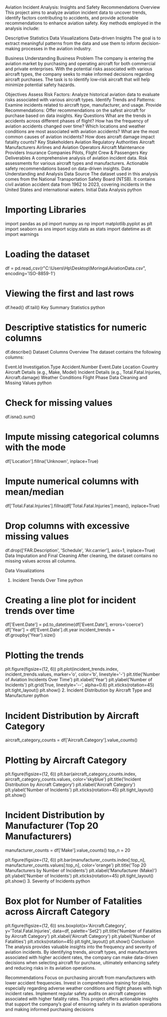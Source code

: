 Aviation Incident Analysis: Insights and Safety Recommendations
Overview
This project aims to analyze aviation incident data to uncover trends, identify factors contributing to accidents, and provide actionable recommendations to enhance aviation safety. Key methods employed in the analysis include:

Descriptive Statistics
Data Visualizations
Data-driven Insights
The goal is to extract meaningful patterns from the data and use them to inform decision-making processes in the aviation industry.

Business Understanding
Business Problem
The company is entering the aviation market by purchasing and operating aircraft for both commercial and private enterprises. With the potential risks associated with various aircraft types, the company seeks to make informed decisions regarding aircraft purchases. The task is to identify low-risk aircraft that will help minimize potential safety hazards.

Objectives
Assess Risk Factors: Analyze historical aviation data to evaluate risks associated with various aircraft types.
Identify Trends and Patterns: Examine incidents related to aircraft type, manufacturer, and usage.
Provide Recommendations: Offer recommendations on the safest aircraft for purchase based on data insights.
Key Questions
What are the trends in accidents across different phases of flight?
How has the frequency of aviation accidents changed over time?
Which locations and weather conditions are most associated with aviation accidents?
What are the most common causes of aviation incidents?
How does aircraft damage impact fatality counts?
Key Stakeholders
Aviation Regulatory Authorities
Aircraft Manufacturers
Airlines and Aviation Operators
Aircraft Maintenance Providers
Insurance Companies
Pilots, Flight Crew & Passengers
Key Deliverables
A comprehensive analysis of aviation incident data.
Risk assessments for various aircraft types and manufacturers.
Actionable safety recommendations based on data-driven insights.
Data Understanding and Analysis
Data Source
The dataset used in this analysis comes from the National Transportation Safety Board (NTSB). It contains civil aviation accident data from 1962 to 2023, covering incidents in the United States and international waters.
Initial Data Analysis
python
# Importing Libraries
import pandas as pd
import numpy as np
import matplotlib.pyplot as plt
import seaborn as sns
import scipy.stats as stats
import datetime as dt
import warnings

# Loading the dataset
df = pd.read_csv(r"C:\Users\Hp\Desktop\Moringa\AviationData.csv", encoding='ISO-8859-1')

# Viewing the first and last rows
df.head()
df.tail()
Key Summary Statistics
python

# Descriptive statistics for numeric columns
df.describe()
Dataset Columns Overview
The dataset contains the following columns:

Event.Id
Investigation.Type
Accident.Number
Event.Date
Location
Country
Aircraft Details (e.g., Make, Model)
Incident Details (e.g., Total.Fatal.Injuries, Aircraft.damage)
Weather Conditions
Flight Phase
Data Cleaning and Missing Values
python

# Check for missing values
df.isna().sum()

# Impute missing categorical columns with the mode
df['Location'].fillna('Unknown', inplace=True)
# Impute numerical columns with mean/median
df['Total.Fatal.Injuries'].fillna(df['Total.Fatal.Injuries'].mean(), inplace=True)

# Drop columns with excessive missing values
df.drop(['FAR.Description', 'Schedule', 'Air.carrier'], axis=1, inplace=True)
Data Imputation and Final Cleaning
After cleaning, the dataset contains no missing values across all columns.

Data Visualizations
1. Incident Trends Over Time
python

# Creating a line plot for incident trends over time
df['Event.Date'] = pd.to_datetime(df['Event.Date'], errors='coerce')
df['Year'] = df['Event.Date'].dt.year
incident_trends = df.groupby('Year').size()

# Plotting the trends
plt.figure(figsize=(12, 6))
plt.plot(incident_trends.index, incident_trends.values, marker='o', color='b', linestyle='-')
plt.title('Number of Aviation Incidents Over Time')
plt.xlabel('Year')
plt.ylabel('Number of Incidents')
plt.grid(True, linestyle='--', alpha=0.6)
plt.xticks(rotation=45)
plt.tight_layout()
plt.show()
2. Incident Distribution by Aircraft Type and Manufacturer
python

# Incident Distribution by Aircraft Category
aircraft_category_counts = df['Aircraft.Category'].value_counts()

# Plotting by Aircraft Category
plt.figure(figsize=(12, 6))
plt.bar(aircraft_category_counts.index, aircraft_category_counts.values, color='skyblue')
plt.title('Incident Distribution by Aircraft Category')
plt.xlabel('Aircraft Category')
plt.ylabel('Number of Incidents')
plt.xticks(rotation=45)
plt.tight_layout()
plt.show()

# Incident Distribution by Manufacturer (Top 20 Manufacturers)
manufacturer_counts = df['Make'].value_counts()
top_n = 20  

plt.figure(figsize=(12, 6))
plt.bar(manufacturer_counts.index[:top_n], manufacturer_counts.values[:top_n], color='orange')
plt.title('Top 20 Manufacturers by Number of Incidents')
plt.xlabel('Manufacturer (Make)')
plt.ylabel('Number of Incidents')
plt.xticks(rotation=45)
plt.tight_layout()
plt.show()
3. Severity of Incidents
python


# Box plot for Number of Fatalities across Aircraft Category 
plt.figure(figsize=(12, 6))
sns.boxplot(x='Aircraft.Category', y='Total.Fatal.Injuries', data=df, palette='Set2')
plt.title('Number of Fatalities by Aircraft Category')
plt.xlabel('Aircraft Category')
plt.ylabel('Number of Fatalities')
plt.xticks(rotation=45)
plt.tight_layout()
plt.show()
Conclusion
The analysis provides valuable insights into the frequency and severity of aviation incidents. By identifying trends, aircraft types, and manufacturers associated with higher accident rates, the company can make data-driven decisions when selecting aircraft for purchase, ultimately enhancing safety and reducing risks in its aviation operations.

Recommendations
Focus on purchasing aircraft from manufacturers with lower accident frequencies.
Invest in comprehensive training for pilots, especially regarding adverse weather conditions and flight phases with high incident rates.
Implement regular safety audits on aircraft categories associated with higher fatality rates.
This project offers actionable insights that support the company’s goal of ensuring safety in its aviation operations and making informed purchasing decisions
